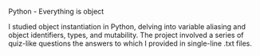 Python - Everything is object

I studied object instantiation in Python, delving into variable aliasing and object identifiers, types, and mutability. The project involved a series of quiz-like questions the answers to which I provided in single-line .txt files.
